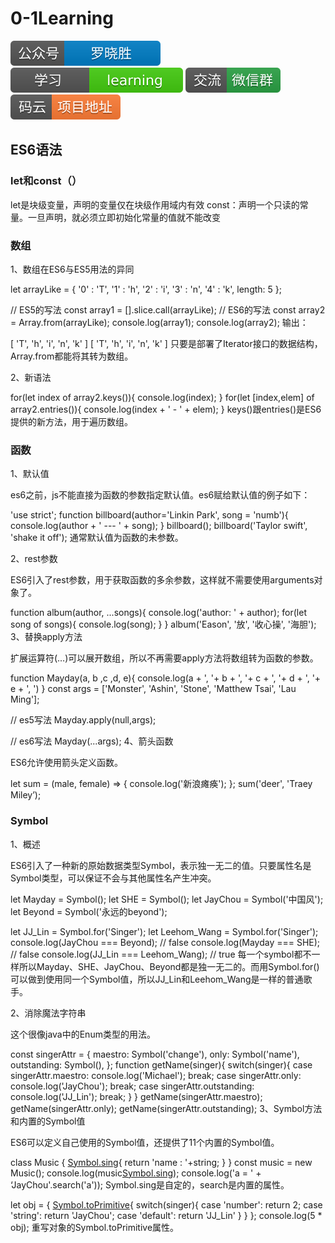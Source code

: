 # 0-1Learning

![alt text](../static/common/svg/luoxiaosheng.svg "公众号")
![alt text](../static/common/svg/luoxiaosheng_learning.svg "学习")
![alt text](../static/common/svg/luoxiaosheng_wechat.svg "微信")
![alt text](../static/common/svg/luoxiaosheng_gitee.svg "码云")

## ES6语法

### let和const（）
let是块级变量，声明的变量仅在块级作用域内有效
const：声明一个只读的常量。一旦声明，就必须立即初始化常量的值就不能改变

### 数组

1、数组在ES6与ES5用法的异同

let arrayLike = {
'0' : 'T',
'1' : 'h',
'2' : 'i',
'3' : 'n',
'4' : 'k',
length: 5
};

// ES5的写法
const array1 = [].slice.call(arrayLike);
// ES6的写法
const array2 = Array.from(arrayLike);
console.log(array1);
console.log(array2);
输出：

[ 'T', 'h', 'i', 'n', 'k' ]
[ 'T', 'h', 'i', 'n', 'k' ]
只要是部署了Iterator接口的数据结构，Array.from都能将其转为数组。

2、新语法

for(let index of array2.keys()){
console.log(index);
}
for(let [index,elem] of array2.entries()){
console.log(index + ' - ' + elem);
}
keys()跟entries()是ES6提供的新方法，用于遍历数组。

### 函数

1、默认值

es6之前，js不能直接为函数的参数指定默认值。es6赋给默认值的例子如下：

'use strict';
function billboard(author='Linkin Park', song = 'numb'){
console.log(author + ' --- ' + song);
}
billboard();
billboard('Taylor swift', 'shake it off');
通常默认值为函数的未参数。

2、rest参数

ES6引入了rest参数，用于获取函数的多余参数，这样就不需要使用arguments对象了。

function album(author, ...songs){
console.log('author: ' + author);
for(let song of songs){
console.log(song);
}
}
album('Eason', '放', '收心操', '海胆');
3、替换apply方法

扩展运算符(…)可以展开数组，所以不再需要apply方法将数组转为函数的参数。

function Mayday(a, b ,c ,d, e){
console.log(a + ', '+ b + ', '+ c + ', '+ d + ', '+ e + ', ')
}
const args = ['Monster', 'Ashin', 'Stone', 'Matthew Tsai', 'Lau Ming'];

// es5写法
Mayday.apply(null,args);

// es6写法
Mayday(...args);
4、箭头函数

ES6允许使用箭头定义函数。

let sum = (male, female) => {
console.log('新浪瘫痪');
};
sum('deer', 'Traey Miley’);


### Symbol

1、概述

ES6引入了一种新的原始数据类型Symbol，表示独一无二的值。只要属性名是Symbol类型，可以保证不会与其他属性名产生冲突。

let Mayday = Symbol();
let SHE = Symbol();
let JayChou = Symbol('中国风');
let Beyond = Symbol('永远的beyond');

let JJ_Lin = Symbol.for('Singer');
let Leehom_Wang = Symbol.for('Singer');
console.log(JayChou === Beyond);  // false
console.log(Mayday === SHE);  // false
console.log(JJ_Lin === Leehom_Wang); // true
每一个symbol都不一样所以Mayday、SHE、JayChou、Beyond都是独一无二的。而用Symbol.for()可以做到使用同一个Symbol值，所以JJ_Lin和Leehom_Wang是一样的普通歌手。

2、消除魔法字符串

这个很像java中的Enum类型的用法。

const singerAttr = {
maestro: Symbol('change'),
only: Symbol('name'),
outstanding: Symbol(),
};
function getName(singer){
switch(singer){
case singerAttr.maestro:
console.log('Michael');
break;
case singerAttr.only:
console.log('JayChou');
break;
case singerAttr.outstanding:
console.log('JJ_Lin');
break;
}
}
getName(singerAttr.maestro);
getName(singerAttr.only);
getName(singerAttr.outstanding);
3、Symbol方法和内置的Symbol值

ES6可以定义自己使用的Symbol值，还提供了11个内置的Symbol值。

class Music {
[Symbol.sing](string){
return 'name : '+string;
}
}
const music = new Music();
console.log(music[Symbol.sing]('JJ_lin'));
console.log('a = ' + ‘JayChou'.search('a'));
Symbol.sing是自定的，search是内置的属性。

let obj = {
[Symbol.toPrimitive](singer){
switch(singer){
case 'number':
return 2;
case 'string':
return 'JayChou';
case 'default':
return 'JJ_Lin'
}
}
};
console.log(5 * obj);
重写对象的Symbol.toPrimitive属性。